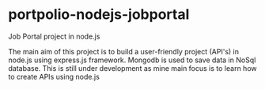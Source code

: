 # portpolio-nodejs-jobportal
Job Portal project in node.js

The main aim of this project is to build a user-friendly project (API's) in node.js using express.js framework. 
Mongodb is used to save data in NoSql database.
This is still under development as mine main focus is to learn how to create APIs using node.js
